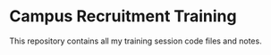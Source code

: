 # Campus Recruitment Training

This repository contains all my training session code files and notes.
